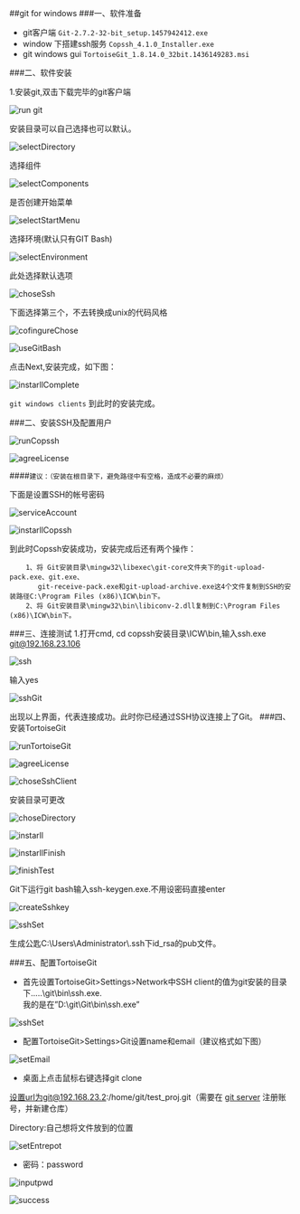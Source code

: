 ##git for windows
###一、软件准备
- git客户端 `Git-2.7.2-32-bit_setup.1457942412.exe`
- window 下搭建ssh服务 `Copssh_4.1.0_Installer.exe`
- git windows gui `TortoiseGit_1.8.14.0_32bit.1436149283.msi`

###二、软件安装

1.安装git,双击下载完毕的git客户端

![run git](https://github.com/wp-Breeder/Personal-essay/blob/master/doc/_images/git%20for%20windows/run_git.png "run git")

安装目录可以自己选择也可以默认。

![selectDirectory](https://github.com/wp-Breeder/Personal-essay/blob/master/doc/_images/git%20for%20windows/gitForWindow/selectDirectory.png "select Directory")

选择组件

![selectComponents](https://github.com/wp-Breeder/Personal-essay/blob/master/doc/_images/git%20for%20windows/gitForWindow/selectComponents.png "select Components")

是否创建开始菜单

![selectStartMenu](https://github.com/wp-Breeder/Personal-essay/blob/master/doc/_images/git%20for%20windows/gitForWindow/selectStartMenu.png "create select Start Menu")

选择环境(默认只有GIT Bash)

![selectEnvironment](https://github.com/wp-Breeder/Personal-essay/blob/master/doc/_images/git%20for%20windows/gitForWindow/selectEnvironment.png "select Environment")

此处选择默认选项

![choseSsh](https://github.com/wp-Breeder/Personal-essay/blob/master/doc/_images/git%20for%20windows/gitForWindow/choseSsh.png "chose SSH")

下面选择第三个，不去转换成unix的代码风格

![cofingureChose](https://github.com/wp-Breeder/Personal-essay/blob/master/doc/_images/git%20for%20windows/gitForWindow/cofingureChose.png "Configuring the line ending conversions")

![useGitBash](https://github.com/wp-Breeder/Personal-essay/blob/master/doc/_images/git%20for%20windows/gitForWindow/useGitBash.png "chose use git bash")

点击Next,安装完成，如下图：

![instarllComplete](https://github.com/wp-Breeder/Personal-essay/blob/master/doc/_images/git%20for%20windows/gitForWindow/instarllComplete.png "instarll Complete")

`git windows clients` 到此时的安装完成。

###二、安装SSH及配置用户

![runCopssh](https://github.com/wp-Breeder/Personal-essay/blob/master/doc/_images/git%20for%20windows/Copssh/runCopssh.png "run Copssh")

![agreeLicense](https://github.com/wp-Breeder/Personal-essay/blob/master/doc/_images/git%20for%20windows/Copssh/agreeLicense.png "agree License")

####`建议：（安装在根目录下，避免路径中有空格，造成不必要的麻烦）`

下面是设置SSH的帐号密码

![serviceAccount](https://github.com/wp-Breeder/Personal-essay/blob/master/doc/_images/git%20for%20windows/Copssh/serviceAccount.png "service Account")

![instarllCopssh](https://github.com/wp-Breeder/Personal-essay/blob/master/doc/_images/git%20for%20windows/Copssh/instarllCopssh.png "instarll Copssh")

到此时Copssh安装成功，安装完成后还有两个操作：

		1、将 Git安装目录\mingw32\libexec\git-core文件夹下的git-upload-pack.exe、git.exe、
		   git-receive-pack.exe和git-upload-archive.exe这4个文件复制到SSH的安装路径C:\Program Files (x86)\ICW\bin下。
		2、将 Git安装目录\mingw32\bin\libiconv-2.dll复制到C:\Program Files (x86)\ICW\bin下。
###三、连接测试
1.打开cmd, cd copssh安装目录\ICW\bin,输入ssh.exe git@192.168.23.106

![ssh](https://github.com/wp-Breeder/Personal-essay/blob/master/doc/_images/git%20for%20windows/connectTest/ssh.png "ssh test")

输入yes

![sshGit](https://github.com/wp-Breeder/Personal-essay/blob/master/doc/_images/git%20for%20windows/connectTest/sshGit.png "ssh Git")

出现以上界面，代表连接成功。此时你已经通过SSH协议连接上了Git。
###四、安装TortoiseGit

![runTortoiseGit](https://github.com/wp-Breeder/Personal-essay/blob/master/doc/_images/git%20for%20windows/TortoiseGit/runTortoiseGit.png "run TortoiseGit")

![agreeLicense](https://github.com/wp-Breeder/Personal-essay/blob/master/doc/_images/git%20for%20windows/TortoiseGit/agreeLicense.png "agree License")

![choseSshClient](https://github.com/wp-Breeder/Personal-essay/blob/master/doc/_images/git%20for%20windows/TortoiseGit/choseSshClient.png "chose SSh Client")

安装目录可更改

![choseDirectory](https://github.com/wp-Breeder/Personal-essay/blob/master/doc/_images/git%20for%20windows/TortoiseGit/choseDirectory.png "chose Directory")

![instarll](https://github.com/wp-Breeder/Personal-essay/blob/master/doc/_images/git%20for%20windows/TortoiseGit/instarll.png "instarll TortoiseGit")

![instarllFinish](https://github.com/wp-Breeder/Personal-essay/blob/master/doc/_images/git%20for%20windows/TortoiseGit/instarllFinish.png "instarll Finish")

![finishTest](https://github.com/wp-Breeder/Personal-essay/blob/master/doc/_images/git%20for%20windows/TortoiseGit/finishTest.png "Finish Test")

Git下运行git bash输入ssh-keygen.exe.不用设密码直接enter

![createSshkey](https://github.com/wp-Breeder/Personal-essay/blob/master/doc/_images/git%20for%20windows/TortoiseGit/createSshkey.png "create SSH key")

![sshSet](https://github.com/wp-Breeder/Personal-essay/blob/master/doc/_images/git%20for%20windows/TortoiseGit/sshSet.png "ssh Set")

生成公匙C:\Users\Administrator\\.ssh下id_rsa的pub文件。


###五、配置TortoiseGit

- 首先设置TortoiseGit>Settings>Network中SSH client的值为git安装的目录下.....\git\bin\ssh.exe.   
我的是在”D:\git\Git\bin\ssh.exe”

![sshSet](https://github.com/wp-Breeder/Personal-essay/blob/master/doc/_images/git%20for%20windows/setTortoiseGit/setSshPath.png "set Ssh Path")

- 配置TortoiseGit>Settings>Git设置name和email（建议格式如下图）

![setEmail](https://github.com/wp-Breeder/Personal-essay/blob/master/doc/_images/git%20for%20windows/setTortoiseGit/setEmail.png "set Email")

- 桌面上点击鼠标右键选择git clone

设置url为git@192.168.23.2:/home/git/test_proj.git（需要在 [git server](http://192.168.23.106:8000) 注册账号，并新建仓库）

Directory:自己想将文件放到的位置

![setEntrepot](https://github.com/wp-Breeder/Personal-essay/blob/master/doc/_images/git%20for%20windows/setTortoiseGit/setEntrepot.png "set Entrepot")

- 密码：password

![inputpwd](https://github.com/wp-Breeder/Personal-essay/blob/master/doc/_images/git%20for%20windows/setTortoiseGit/inputpwd.png "input pwd")

![success](https://github.com/wp-Breeder/Personal-essay/blob/master/doc/_images/git%20for%20windows/setTortoiseGit/success.png "success")















